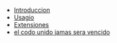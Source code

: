 * [Introduccion](/es)
* [Usagio](/es/usage.md)
* [Extensiones](/es/extensions.md)
* [el codo unido jamas sera vencido](/es/dev.md)